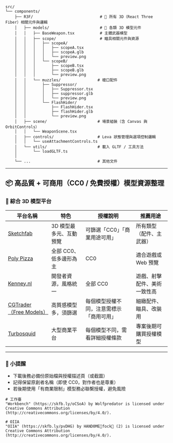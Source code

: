 ```
src/
└── components/
    ├── R3F/                             # 🔹 所有 3D（React Three Fiber）相關元件與邏輯
    │   ├── models/                      # 🔧 各類 3D 模型元件
    │   │   ├── BaseWeapon.tsx           # 主體武器模型
    │   │   ├── scope/                   # 瞄具相關元件與資源
    │   │   │   ├── scopeA/
    │   │   │   │   ├── scopeA.tsx
    │   │   │   │   ├── scopeA.glb
    │   │   │   │   └── preview.png
    │   │   │   └── scopeB/
    │   │   │       ├── scopeB.tsx
    │   │   │       ├── scopeB.glb
    │   │   │       └── preview.png
    │   │   └── muzzles/                # 槍口配件
    │   │       ├── Suppressor/
    │   │       │   ├── Suppressor.tsx
    │   │       │   ├── suppressor.glb
    │   │       │   └── preview.png
    │   │       └── FlashHider/
    │   │           ├── FlashHider.tsx
    │   │           ├── flashHider.glb
    │   │           └── preview.png
    │   ├── scene/                      # 場景組裝（含 Canvas 與 OrbitControls）
    │   │   └── WeaponScene.tsx
    │   ├── controls/                   # Leva 狀態管理與選項控制邏輯
    │   │   └── useAttachmentControls.ts
    │   └── utils/                      # 載入 GLTF / 工具方法
    │       └── loadGLTF.ts
    │
    └── ...                             # 其他文件
```

---

## 📦 高品質 + 可商用（CC0 / 免費授權）模型資源整理

### 🔹 綜合 3D 模型平台

| 平台名稱                                                                    | 特色                    | 授權說明                                 | 推薦用途                     |
| --------------------------------------------------------------------------- | ----------------------- | ---------------------------------------- | ---------------------------- |
| [Sketchfab](https://sketchfab.com/search?features=downloadable&license=cc0) | 3D 模型最多元、互動預覽 | 可篩選「CC0」「商業用途可用」            | 所有類型（配件、主武器）     |
| [Poly Pizza](https://poly.pizza/)                                           | 全部 CC0、低多邊形為主  | CC0                                      | 適合遊戲或 Web 預覽          |
| [Kenney.nl](https://kenney.nl/assets)                                       | 開發者資源，風格統一    | 全部 CC0                                 | 遊戲、射擊配件、美術一致性高 |
| [CGTrader（Free Models）](https://www.cgtrader.com/free-3d-models)          | 高質感模型多，須篩選    | 每個模型授權不同，注意需標示「商用可用」 | 細緻配件、瞄具、改裝用       |
| [Turbosquid](https://www.turbosquid.com/)                                   | 大型商業平台            | 每個模型不同，需看詳細授權條款           | 專案後期可購買授權模型       |

---

### 📌 小提醒

- 下載後務必備份原始檔與授權描述頁（或截圖）
- 記得保留原創者名稱（即使 CC0，對作者也是尊重）
- 若後期使用「有商業限制」模型務必聯繫授權，避免風險

```
# 工作臺
"Workbench" (https://skfb.ly/oCSoA) by Wolfpredator is licensed under Creative Commons Attribution (http://creativecommons.org/licenses/by/4.0/).

# OIIA
"OIIA" (https://skfb.ly/pvDHG) by HAND0ME🐰fock🎨 (2) is licensed under Creative Commons Attribution (http://creativecommons.org/licenses/by/4.0/).
```
